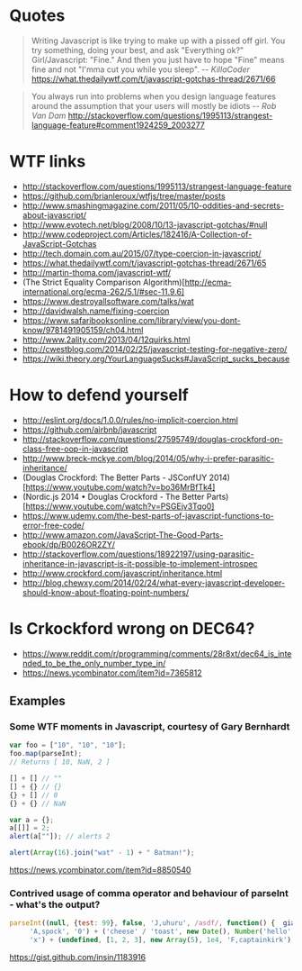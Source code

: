 # Quotes

> Writing Javascript is like trying to make up with a pissed off girl.
> You try something, doing your best, and ask "Everything ok?"
> Girl/Javascript: "Fine."
> And then you just have to hope "Fine" means fine and not "I'mma cut you while you sleep".
> -- <cite>KillaCoder</cite> https://what.thedailywtf.com/t/javascript-gotchas-thread/2671/66

<!-- -->
> You always run into problems when you design language features around the assumption that your users will mostly be idiots
> -- <cite>Rob Van Dam</cite> http://stackoverflow.com/questions/1995113/strangest-language-feature#comment1924259_2003277

# WTF links

- http://stackoverflow.com/questions/1995113/strangest-language-feature
- https://github.com/brianleroux/wtfjs/tree/master/posts
- http://www.smashingmagazine.com/2011/05/10-oddities-and-secrets-about-javascript/
- http://www.evotech.net/blog/2008/10/13-javascript-gotchas/#null
- http://www.codeproject.com/Articles/182416/A-Collection-of-JavaScript-Gotchas
- http://tech.domain.com.au/2015/07/type-coercion-in-javascript/
- https://what.thedailywtf.com/t/javascript-gotchas-thread/2671/65
- http://martin-thoma.com/javascript-wtf/
- (The Strict Equality Comparison Algorithm)[http://ecma-international.org/ecma-262/5.1/#sec-11.9.6]
- https://www.destroyallsoftware.com/talks/wat
- http://davidwalsh.name/fixing-coercion
- https://www.safaribooksonline.com/library/view/you-dont-know/9781491905159/ch04.html
- http://www.2ality.com/2013/04/12quirks.html
- http://cwestblog.com/2014/02/25/javascript-testing-for-negative-zero/
- https://wiki.theory.org/YourLanguageSucks#JavaScript_sucks_because

# How to defend yourself

- http://eslint.org/docs/1.0.0/rules/no-implicit-coercion.html
- https://github.com/airbnb/javascript
- http://stackoverflow.com/questions/27595749/douglas-crockford-on-class-free-oop-in-javascript
- http://www.breck-mckye.com/blog/2014/05/why-i-prefer-parasitic-inheritance/
- (Douglas Crockford: The Better Parts - JSConfUY 2014)[https://www.youtube.com/watch?v=bo36MrBfTk4]
- (Nordic.js 2014 • Douglas Crockford - The Better Parts)[https://www.youtube.com/watch?v=PSGEjv3Tqo0]
- https://www.udemy.com/the-best-parts-of-javascript-functions-to-error-free-code/
- http://www.amazon.com/JavaScript-The-Good-Parts-ebook/dp/B0026OR2ZY/
- http://stackoverflow.com/questions/18922197/using-parasitic-inheritance-in-javascript-is-it-possible-to-implement-introspec
- http://www.crockford.com/javascript/inheritance.html
- http://blog.chewxy.com/2014/02/24/what-every-javascript-developer-should-know-about-floating-point-numbers/

# Is Crkockford wrong on DEC64?

- https://www.reddit.com/r/programming/comments/28r8xt/dec64_is_intended_to_be_the_only_number_type_in/
- https://news.ycombinator.com/item?id=7365812

## Examples

### Some WTF moments in Javascript, courtesy of Gary Bernhardt

```javascript
var foo = ["10", "10", "10"];
foo.map(parseInt);
// Returns [ 10, NaN, 2 ]

[] + [] // ""
[] + {} // {}
{} + [] // 0
{} + {} // NaN

var a = {};
a[[]] = 2;
alert(a[""]); // alerts 2

alert(Array(16).join("wat" - 1) + " Batman!");
```

https://news.ycombinator.com/item?id=8850540

### Contrived usage of comma operator and behaviour of parseInt - what's the output?

```javascript
parseInt((null, {test: 99}, false, 'J,uhuru', /asdf/, function() {  giantInflatableShark(!!'!!'); },
     'A,spock', '0') + ('cheese' / 'toast', new Date(), Number('hello'),
     'x') + (undefined, [1, 2, 3], new Array(5), 1e4, 'F,captainkirk'))
```
https://gist.github.com/insin/1183916

